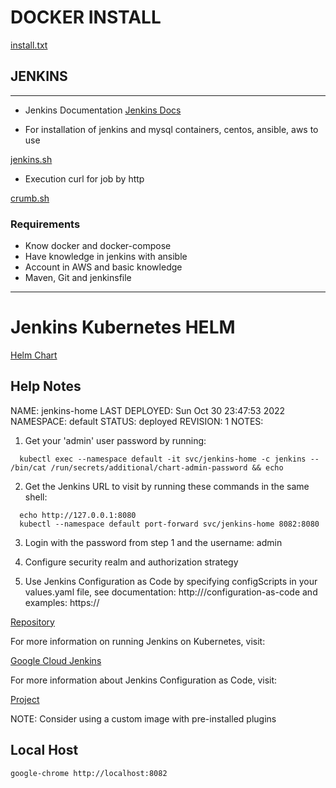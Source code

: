 
# DOCKER INSTALL

[install.txt](./install.txt)

## JENKINS ##

-----

- Jenkins Documentation
[Jenkins Docs](https://jenkins.io/doc/)

- For installation of jenkins and mysql containers, centos, ansible, aws to use

[jenkins.sh](./jenkins.sh)

- Execution curl for job by http

[crumb.sh](./crumb.sh)


### Requirements
	
* Know docker and docker-compose
* Have knowledge in jenkins with ansible
* Account in AWS and basic knowledge
* Maven, Git and jenkinsfile



-----

# Jenkins Kubernetes HELM

[Helm Chart](https://artifacthub.io/packages/helm/jenkinsci/jenkins)

## Help Notes

NAME: jenkins-home
LAST DEPLOYED: Sun Oct 30 23:47:53 2022
NAMESPACE: default
STATUS: deployed
REVISION: 1
NOTES:

1. Get your 'admin' user password by running:

```shell
  kubectl exec --namespace default -it svc/jenkins-home -c jenkins -- /bin/cat /run/secrets/additional/chart-admin-password && echo
```

2. Get the Jenkins URL to visit by running these commands in the same shell:

```shell
  echo http://127.0.0.1:8080
  kubectl --namespace default port-forward svc/jenkins-home 8082:8080
```

3. Login with the password from step 1 and the username: admin

4. Configure security realm and authorization strategy

5. Use Jenkins Configuration as Code by specifying configScripts in your values.yaml file, see documentation: http:///configuration-as-code and examples: https://
 
[Repository](github.com/jenkinsci/configuration-as-code-plugin/tree/master/demos)


For more information on running Jenkins on Kubernetes, visit:

[Google Cloud Jenkins](https://cloud.google.com/solutions/jenkins-on-container-engine)


For more information about Jenkins Configuration as Code, visit:

[Project](https://jenkins.io/projects/jcasc/)


NOTE: Consider using a custom image with pre-installed plugins


## Local Host

```shell
google-chrome http://localhost:8082
```

